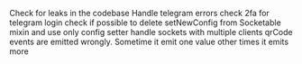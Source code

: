 Check for leaks in the codebase
Handle telegram errors
check 2fa for telegram login
check if possible to delete setNewConfig from Socketable mixin and use only config setter
handle sockets with multiple clients
qrCode events are emitted wrongly. Sometime it emit one value other times it emits more

